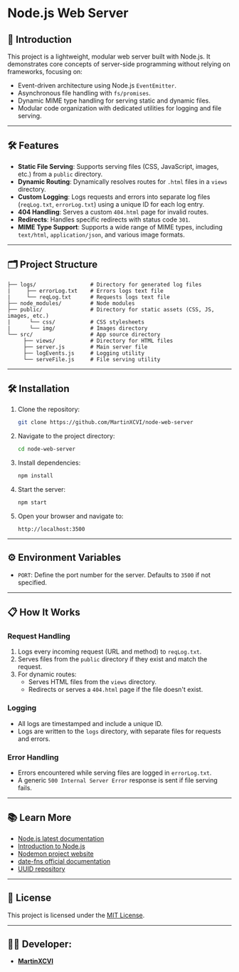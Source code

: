 # Node.js Web Server

## 📄 Introduction

This project is a lightweight, modular web server built with Node.js. It demonstrates core concepts of server-side programming without relying on frameworks, focusing on:

- Event-driven architecture using Node.js `EventEmitter`.
- Asynchronous file handling with `fs/promises`.
- Dynamic MIME type handling for serving static and dynamic files.
- Modular code organization with dedicated utilities for logging and file serving.

---

## 🛠️ Features

- **Static File Serving**: Supports serving files (CSS, JavaScript, images, etc.) from a `public` directory.
- **Dynamic Routing**: Dynamically resolves routes for `.html` files in a `views` directory.
- **Custom Logging**: Logs requests and errors into separate log files (`reqLog.txt`, `errorLog.txt`) using a unique ID for each log entry.
- **404 Handling**: Serves a custom `404.html` page for invalid routes.
- **Redirects**: Handles specific redirects with status code `301`.
- **MIME Type Support**: Supports a wide range of MIME types, including `text/html`, `application/json`, and various image formats.

---

## 🗂️ Project Structure

```plaintext
├── logs/                 # Directory for generated log files
|     ├── errorLog.txt    # Errors logs text file
|     └── reqLog.txt      # Requests logs text file
├── node_modules/         # Node modules
├── public/               # Directory for static assets (CSS, JS, images, etc.)
|      └── css/           # CSS stylesheets
|      └── img/           # Images directory
└── src/                  # App source directory
     ├── views/           # Directory for HTML files
     ├── server.js        # Main server file
     ├── logEvents.js     # Logging utility
     └── serveFile.js     # File serving utility
```

---

## 🛠️ Installation

1. Clone the repository:
   ```bash
   git clone https://github.com/MartinXCVI/node-web-server
   ```

2. Navigate to the project directory:
   ```bash
   cd node-web-server
   ```

3. Install dependencies:
   ```bash
   npm install
   ```

4. Start the server:
   ```bash
   npm start
   ```

5. Open your browser and navigate to:
   ```
   http://localhost:3500
   ```

---

## ⚙️ Environment Variables
- `PORT`: Define the port number for the server. Defaults to `3500` if not specified.

---

## 📋 How It Works

### Request Handling
1. Logs every incoming request (URL and method) to `reqLog.txt`.
2. Serves files from the `public` directory if they exist and match the request.
3. For dynamic routes:
   - Serves HTML files from the `views` directory.
   - Redirects or serves a `404.html` page if the file doesn't exist.

### Logging
- All logs are timestamped and include a unique ID.
- Logs are written to the `logs` directory, with separate files for requests and errors.

### Error Handling
- Errors encountered while serving files are logged in `errorLog.txt`.
- A generic `500 Internal Server Error` response is sent if file serving fails.

---

## 📚 Learn More
- [Node.js latest documentation](https://nodejs.org/docs/latest/api/)
- [Introduction to Node.js](https://nodejs.org/es/learn/getting-started/introduction-to-nodejs)
- [Nodemon project website](https://nodemon.io/)
- [date-fns official documentation](https://date-fns.org/docs/Getting-Started)
- [UUID repository](https://github.com/uuidjs/uuid#readme)

---

## 📜 License

This project is licensed under the [MIT License](LICENSE).

---

## 🧑‍💻 Developer:

- [**MartinXCVI**](https://github.com/MartinXCVI)
